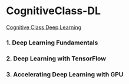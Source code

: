 # CognitiveClass-DL
<a href='https://cognitiveclass.ai/learn/deep-learning/'>Cognitive Class Deep Learning</a><br>
### 1. Deep Learning Fundamentals<br>
### 2. Deep Learning with TensorFlow<br>
### 3. Accelerating Deep Learning with GPU<br>
